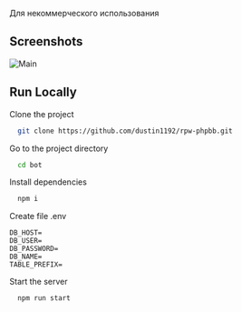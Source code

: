 Для некоммерческого использования


## Screenshots

![Main](https://i.imgur.com/Xr4iqf6.png)


## Run Locally

Clone the project

```bash
  git clone https://github.com/dustin1192/rpw-phpbb.git
```

Go to the project directory

```bash
  cd bot
```

Install dependencies

```bash
  npm i
```


Create file .env

```DISCORD_TOKEN=
DB_HOST=
DB_USER=
DB_PASSWORD=
DB_NAME=
TABLE_PREFIX=
```

Start the server

```bash
  npm run start
```


